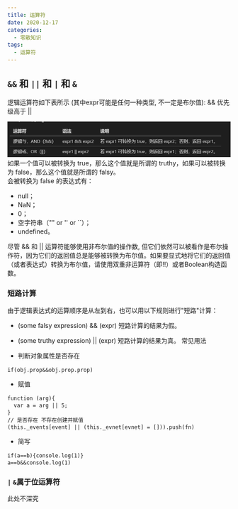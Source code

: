 ```yaml
---
title: 运算符
date: 2020-12-17
categories: 
  - 零散知识
tags: 
  - 运算符
---
```

## `&&` 和 `||` 和 `|` 和 `&`

逻辑运算符如下表所示 (其中expr可能是任何一种类型, 不一定是布尔值):
&& 优先级高于 \|\|  

![控制台输出](assets/运算符/bg1.png)
如果一个值可以被转换为 true，那么这个值就是所谓的 truthy，如果可以被转换为 false，那么这个值就是所谓的 falsy。  
会被转换为 false 的表达式有：

- null；
- NaN；
- 0；
- 空字符串（"" or '' or \`\`）；
- undefined。
  
尽管 && 和 || 运算符能够使用非布尔值的操作数, 但它们依然可以被看作是布尔操作符，因为它们的返回值总是能够被转换为布尔值。如果要显式地将它们的返回值（或者表达式）转换为布尔值，请使用双重非运算符（即!!）或者Boolean构造函数。

### 短路计算

由于逻辑表达式的运算顺序是从左到右，也可以用以下规则进行"短路"计算：

- (some falsy expression) && (expr) 短路计算的结果为假。
- (some truthy expression) || (expr) 短路计算的结果为真。
常见用法

- 判断对象属性是否存在

```
if(obj.prop&&obj.prop.prop)
```

- 赋值

```
function (arg){
  var a = arg || 5;
}
// 是否存在 不存在创建并赋值
(this._events[event] || (this._evnet[evnet] = [])).push(fn)
```

- 简写

```
if(a==b){console.log(1)}
a==b&&console.log(1)
```

### `|` `&`属于位运算符

此处不深究
